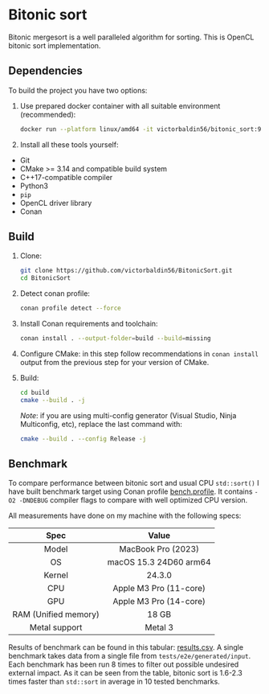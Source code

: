 # Bitonic sort

Bitonic mergesort is a well paralleled algorithm for sorting.
This is OpenCL bitonic sort implementation.

## Dependencies

To build the project you have two options:

1. Use prepared docker container with all suitable environment (recommended):

   ```sh
   docker run --platform linux/amd64 -it victorbaldin56/bitonic_sort:9555c9d3684cf182c389ad88e00bb1db97130884
   ```

1. Install all these tools yourself:

* Git
* CMake >= 3.14 and compatible build system
* C++17-compatible compiler
* Python3
* `pip`
* OpenCL driver library
* Conan

## Build

1. Clone:

   ```sh
   git clone https://github.com/victorbaldin56/BitonicSort.git
   cd BitonicSort
   ```

1. Detect conan profile:
   ```sh
   conan profile detect --force
   ```

1. Install Conan requirements and toolchain:

   ```sh
   conan install . --output-folder=build --build=missing
   ```

1. Configure CMake: in this step follow recommendations in `conan install`
   output from the previous step for your version of CMake.

1. Build:

   ```sh
   cd build
   cmake --build . -j
   ```

   *Note*: if you are using multi-config generator
   (Visual Studio, Ninja Multiconfig, etc),
   replace the last command with:

   ```sh
   cmake --build . --config Release -j
   ```

## Benchmark

To compare performance between bitonic sort and usual CPU `std::sort()` I have
built benchmark target using Conan profile [bench.profile](profiles/bench.profile).
It contains `-O2 -DNDEBUG` compiler flags
to compare with well optimized CPU version.

All measurements have done on my machine with the following specs:

| Spec | Value |
|:---------:|:--------------:|
| Model | MacBook Pro (2023) |
| OS        |  macOS 15.3 24D60 arm64 |
| Kernel | 24.3.0 |
| CPU | Apple M3 Pro (11-core) |
| GPU | Apple M3 Pro (14-core) |
| RAM (Unified memory) | 18 GB |
| Metal support | Metal 3 |

Results of benchmark can be found in this tabular: [results.csv](results/results.csv).
A single benchmark takes data from a single file from `tests/e2e/generated/input`.
Each benchmark has been run 8 times to filter out possible undesired external impact.
As it can be seen from the table,
bitonic sort is 1.6-2.3 times faster
than `std::sort` in average in
10 tested benchmarks.
